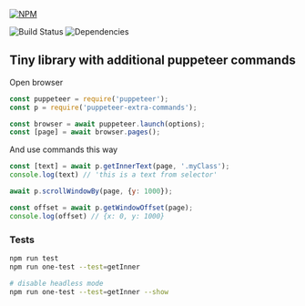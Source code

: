 [![NPM](https://nodei.co/npm/puppeteer-extra-commands.png?downloads=true&stars=true)](https://nodei.co/npm/puppeteer-extra-commands/)

![Build Status](https://travis-ci.org/k03mad/puppeteer-extra-commands.svg?branch=master) ![Dependencies](https://david-dm.org/k03mad/puppeteer-extra-commands.svg)

## Tiny library with additional puppeteer commands

Open browser

```js
const puppeteer = require('puppeteer');
const p = require('puppeteer-extra-commands');

const browser = await puppeteer.launch(options);
const [page] = await browser.pages();
```

And use commands this way

```js
const [text] = await p.getInnerText(page, '.myClass');
console.log(text) // 'this is a text from selector'
```
```js
await p.scrollWindowBy(page, {y: 1000});

const offset = await p.getWindowOffset(page);
console.log(offset) // {x: 0, y: 1000}
```

### Tests

```bash
npm run test
npm run one-test --test=getInner

# disable headless mode
npm run one-test --test=getInner --show
```
